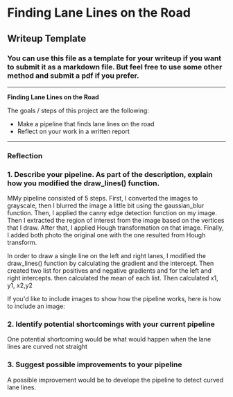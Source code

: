 # **Finding Lane Lines on the Road** 

## Writeup Template

### You can use this file as a template for your writeup if you want to submit it as a markdown file. But feel free to use some other method and submit a pdf if you prefer.

---

**Finding Lane Lines on the Road**

The goals / steps of this project are the following:
* Make a pipeline that finds lane lines on the road
* Reflect on your work in a written report
---

### Reflection

### 1. Describe your pipeline. As part of the description, explain how you modified the draw_lines() function.

MMy pipeline consisted of 5 steps. First, I converted the images to grayscale,
then I blurred the image a little bit using the gaussian_blur function. Then, 
I applied the canny edge detection function on my image. 
Then I extracted the region of interest from the image based on the vertices that I draw. 
After that, I applied Hough transformation on that image. 
Finally, I added both photo the original one with the one resulted from Hough transform.

In order to draw a single line on the left and right lanes, I modified the draw_lines() function by
calculating the gradient and the intercept. 
Then created two list for positives and negative gradients and for the left and right intercepts. 
then calculated the mean of each list. Then calculated x1, y1, x2,y2

If you'd like to include images to show how the pipeline works, here is how to include an image: 



### 2. Identify potential shortcomings with your current pipeline


One potential shortcoming would be what would happen when the lane lines are curved not straight


### 3. Suggest possible improvements to your pipeline

A possible improvement would be to develope the pipeline to detect curved lane lines.